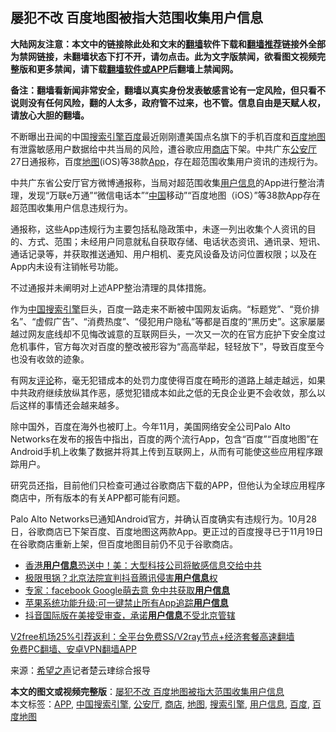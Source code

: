  <h2>屡犯不改 百度地图被指大范围收集用户信息</h2> <p class="notice"><b>大陆网友注意：本文中的链接除此处和文末的<a href="https://github.com/bannedbook/fanqiang" >翻墙</a>软件下载和<a href="https://github.com/killgcd/justmysocks/blob/master/README.md">翻墙推荐</a>链接外全部为禁网链接，未翻墙状态下打不开，请勿点击。此为文字版禁闻，欲看图文视频完整版和更多禁闻，请下载<a href="https://github.com/bannedbook/fanqiang">翻墙软件或APP</a>后翻墙上禁闻网。</p><p>备注：翻墙看新闻非常安全，翻墙以真实身份发表敏感言论有一定风险，但只看不说则没有任何风险，翻的人太多，政府管不过来，也不管。信息自由是天赋人权，请放心大胆的翻墙。</b></p>  <div class="entry"> <p id="conimg">不断曝出丑闻的中国<a href="https://www.bannedbook.org/bnews/tag/%e6%90%9c%e7%b4%a2%e5%bc%95%e6%93%8e/" class="st_tag internal_tag" rel="tag" title="标签 搜索引擎 下的日志">搜索引擎</a><a href="https://www.bannedbook.org/bnews/tag/%e7%99%be%e5%ba%a6/" class="st_tag internal_tag" rel="tag" title="标签 百度 下的日志">百度</a>最近刚刚遭美国点名旗下的手机百度和<a href="https://www.bannedbook.org/bnews/tag/%E7%99%BE%E5%BA%A6%E5%9C%B0%E5%9B%BE/" class="st_tag internal_tag" rel="tag" title="标签 百度地图 下的日志">百度地图</a>有泄露敏感用户数据给中共当局的风险，遭谷歌应用<a href="https://www.bannedbook.org/bnews/tag/%E5%95%86%E5%BA%97/" class="st_tag internal_tag" rel="tag" title="标签 商店 下的日志">商店</a>下架。中共广东<a href="https://www.bannedbook.org/bnews/tag/%E5%85%AC%E5%AE%89%E5%8E%85/" class="st_tag internal_tag" rel="tag" title="标签 公安厅 下的日志">公安厅</a>27日通报称，百度<a href="https://www.bannedbook.org/bnews/tag/%e5%9c%b0%e5%9b%be/" class="st_tag internal_tag" rel="tag" title="标签 地图 下的日志">地图</a>(iOS)等38款<a href="https://www.bannedbook.org/bnews/tag/app/" class="st_tag internal_tag" rel="tag" title="标签 APP 下的日志">App</a>，存在超范围收集用户资讯的违规行为。</p> <p>中共广东省公安厅官方微博通报称，当局对超范围收集<a href="https://www.bannedbook.org/bnews/tag/%E7%94%A8%E6%88%B7%E4%BF%A1%E6%81%AF/" class="st_tag internal_tag" rel="tag" title="标签 用户信息 下的日志">用户信息</a>的App进行整治清理，发现“万联e万通”“微信电话本”“<span class='wp_keywordlink_affiliate'><a href="https://www.bannedbook.org/" title="中国" target="_blank">中国</a></span>移动”“百度地图（iOS）”等38款App存在超范围收集用户信息违规行为。</p> <p>通报称，这些App违规行为主要包括私隐政策中，未逐一列出收集个人资讯的目的、方式、范围；未经用户同意就私自获取存储、电话状态资讯、通讯录、短讯、通话记录等，并获取推送通知、用户相机、麦克风设备及访问位置权限；以及在App内未设有注销帐号功能。</p>  <p>不过通报并未阐明对上述APP整治清理的具体措施。</p> <p>作为<a href="https://www.bannedbook.org/bnews/tag/%E4%B8%AD%E5%9B%BD%E6%90%9C%E7%B4%A2%E5%BC%95%E6%93%8E/" class="st_tag internal_tag" rel="tag" title="标签 中国搜索引擎 下的日志">中国搜索引擎</a>巨头，百度一路走来不断被中国网友诟病。“标题党”、“竞价排名”、“虚假广告”、“消费热度”、“侵犯用户隐私”等都是百度的“黑历史”。这家屡屡越过网友底线却不见悔改诚意的互联网巨头，一次又一次的在官方庇护下安全度过危机事件，官方每次对百度的整改被形容为“高高举起，轻轻放下”，导致百度至今也没有收敛的迹象。</p> <p>有网友<span class='wp_keywordlink_affiliate'><a href="https://www.bannedbook.org/bnews/comments/" title="新闻评论" target="_blank">评论</a></span>称，毫无犯错成本的处罚力度使得百度在畸形的道路上越走越远，如果中共政府继续放纵其作恶，感觉犯错成本如此之低的无良企业更不会收敛，那么以后这样的事情还会越来越多。</p>  <p>除中国外，百度在海外也被盯上。今年11月，美国网络安全公司Palo Alto Networks在发布的报告中指出，百度的两个流行App，包含“百度”“百度地图”在Android手机上收集了数据并将其上传到互联网上，从而有可能使这些应用程序跟踪用户。</p> <p>研究员还指，目前他们只检查可通过谷歌商店下载的APP，但他认为全球应用程序商店中，所有版本的有关APP都可能有问题。</p> <p>Palo Alto Networks已通知Android官方，并确认百度确实有违规行为。10月28日，谷歌商店已下架百度、百度地图这两款App。更正过的百度搜寻已于11月19日在谷歌商店重新上架，但百度地图目前仍不见于谷歌商店。</p>  <ul class='op-related-articles' title='相关阅读'> <li><a href='https://www.bannedbook.org/bnews/cnnews/hknews/20201001/1406320.html' target='_blank'>香港<b>用户信息</b>恐送中！美：大型科技公司将敏感信息交给中共</a></li> <li><a href='https://www.bannedbook.org/bnews/cbnews/20200731/1372617.html' target='_blank'>极限甩锅？北京法院宣判抖音腾讯侵害<b>用户信息</b>权</a></li> <li><a href='https://www.bannedbook.org/bnews/finance/20200715/1361127.html' target='_blank'>专家：facebook Google萌去意 免中共获取<b>用户信息</b></a></li> <li><a href='https://www.bannedbook.org/bnews/baitai/20200713/1360120.html' target='_blank'>苹果系统功能升级:可一键禁止所有App追踪<b>用户信息</b></a></li> <li><a href='https://www.bannedbook.org/bnews/headline/20191127/1230872.html' target='_blank'>抖音国际版在美接受审查，承诺<b>用户信息</b>不受北京管辖</a></li> </ul> <p class="texttj"> <a href="https://www.bannedbook.org/forum23/topic22702.html" target="_blank">V2free机场25%引荐返利：全平台免费SS/V2ray节点+经济套餐高速翻墙</a><br/> <a href="https://github.com/bannedbook/fanqiang/wiki/%E7%A6%81%E9%97%BB%E7%BD%91%E5%AE%89%E5%8D%93%E7%BF%BB%E5%A2%99%E6%96%B0%E9%97%BBAPP" target="_blank">免费PC翻墙、安卓VPN翻墙APP</a></p><p> 来源：<span class='wp_keywordlink_affiliate'><a href="https://www.soundofhope.org" title="希望之声" target="_blank">希望之声</a></span>记者楚云珒综合报导 </p><a name='sharetosocial'></a>       <div><b>本文的图文或视频完整版</b>：<a href='https://www.bannedbook.org/bnews/cbnews/20201229/1456807.html'>屡犯不改 百度地图被指大范围收集用户信息</a></div>  </div><!--END ENTRY--> <div class="postfooter"> <div>本文标签：<a href="https://www.bannedbook.org/bnews/tag/app/" rel="tag">APP</a>, <a href="https://www.bannedbook.org/bnews/tag/%E4%B8%AD%E5%9B%BD%E6%90%9C%E7%B4%A2%E5%BC%95%E6%93%8E/" rel="tag">中国搜索引擎</a>, <a href="https://www.bannedbook.org/bnews/tag/%E5%85%AC%E5%AE%89%E5%8E%85/" rel="tag">公安厅</a>, <a href="https://www.bannedbook.org/bnews/tag/%E5%95%86%E5%BA%97/" rel="tag">商店</a>, <a href="https://www.bannedbook.org/bnews/tag/%e5%9c%b0%e5%9b%be/" rel="tag">地图</a>, <a href="https://www.bannedbook.org/bnews/tag/%e6%90%9c%e7%b4%a2%e5%bc%95%e6%93%8e/" rel="tag">搜索引擎</a>, <a href="https://www.bannedbook.org/bnews/tag/%E7%94%A8%E6%88%B7%E4%BF%A1%E6%81%AF/" rel="tag">用户信息</a>, <a href="https://www.bannedbook.org/bnews/tag/%e7%99%be%e5%ba%a6/" rel="tag">百度</a>, <a href="https://www.bannedbook.org/bnews/tag/%E7%99%BE%E5%BA%A6%E5%9C%B0%E5%9B%BE/" rel="tag">百度地图</a></div>  </div><!--END POSTFOOTER--> 
